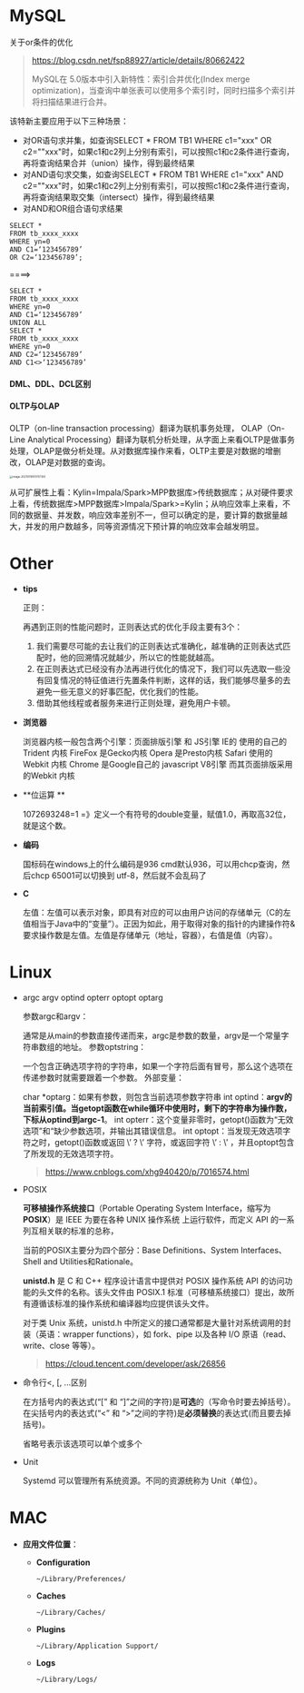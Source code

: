 MySQL
===

关于or条件的优化

> https://blog.csdn.net/fsp88927/article/details/80662422
>
> MySQL在 5.0版本中引入新特性：索引合并优化(Index merge optimization)，当查询中单张表可以使用多个索引时，同时扫描多个索引并将扫描结果进行合并。

该特新主要应用于以下三种场景：

-  对OR语句求并集，如查询SELECT * FROM TB1 WHERE c1="xxx" OR c2=""xxx"时，如果c1和c2列上分别有索引，可以按照c1和c2条件进行查询，再将查询结果合并（union）操作，得到最终结果
-  对AND语句求交集，如查询SELECT * FROM TB1 WHERE c1="xxx" AND c2=""xxx"时，如果c1和c2列上分别有索引，可以按照c1和c2条件进行查询，再将查询结果取交集（intersect）操作，得到最终结果
- 对AND和OR组合语句求结果

```mysql
SELECT *
FROM tb_xxxx_xxxx
WHERE yn=0
AND C1=‘123456789’
OR C2=‘123456789’;
```

====>

```mysql
SELECT *
FROM tb_xxxx_xxxx
WHERE yn=0
AND C1=‘123456789’
UNION ALL
SELECT *
FROM tb_xxxx_xxxx
WHERE yn=0
AND C2=‘123456789’
AND C1<>‘123456789’
```



#### DML、DDL、DCL区别



#### OLTP与OLAP

OLTP（on-line transaction processing）翻译为联机事务处理， OLAP（On-Line Analytical Processing）翻译为联机分析处理，从字面上来看OLTP是做事务处理，OLAP是做分析处理。从对数据库操作来看，OLTP主要是对数据的增删改，OLAP是对数据的查询。

<img src="/Users/mac/Documents/Notes/nodes暂存.assets/image-20210119101757350.png" alt="image-20210119101757350" style="zoom: 33%;" />

从可扩展性上看：Kylin=Impala/Spark>MPP数据库>传统数据库；从对硬件要求上看，传统数据库>MPP数据库>Impala/Spark>=Kylin；从响应效率上来看，不同的数据量、并发数，响应效率差别不一，但可以确定的是，要计算的数据量越大，并发的用户数越多，同等资源情况下预计算的响应效率会越发明显。






Other
===

- **tips**

  正则：

  再遇到正则的性能问题时，正则表达式的优化手段主要有3个：

  1. 我们需要尽可能的去让我们的正则表达式准确化，越准确的正则表达式匹配时，他的回溯情况就越少，所以它的性能就越高。
  2. 在正则表达式已经没有办法再进行优化的情况下，我们可以先选取一些没有回复情况的特征值进行先置条件判断，这样的话，我们能够尽量多的去避免一些无意义的好事匹配，优化我们的性能。
  3. 借助其他线程或者服务来进行正则处理，避免用户卡顿。



- **浏览器**

  浏览器内核一般包含两个引擎：页面排版引擎 和 JS引擎
  IE的 使用的自己的Trident 内核
  FireFox 是Gecko内核
  Opera 是Presto内核
  Safari 使用的Webkit 内核
  Chrome 是Google自己的 javascript V8引擎 而其页面排版采用的Webkit 内核



- **位运算	**

  1072693248=1 =》定义一个有符号的double变量，赋值1.0，再取高32位，就是这个数。



- **编码**

  国标码在windows上的什么编码是936 cmd默认936，可以用chcp查询，然后chcp 65001可以切换到 utf-8，然后就不会乱码了



- **C**

  左值：左值可以表示对象，即具有对应的可以由用户访问的存储单元（C的左值相当于Java中的“变量”）。正因为如此，用于取得对象的指针的内建操作符&要求操作数是左值。左值是存储单元（地址，容器），右值是值（内容）。

  


Linux
===

- argc argv optind opterr optopt optarg

  参数argc和argv：

     通常是从main的参数直接传递而来，argc是参数的数量，argv是一个常量字符串数组的地址。
  参数optstring：

     一个包含正确选项字符的字符串，如果一个字符后面有冒号，那么这个选项在传递参数时就需要跟着一个参数。
  外部变量：

  char *optarg：如果有参数，则包含当前选项参数字符串
  int optind：**argv的当前索引值。当getopt函数在while循环中使用时，剩下的字符串为操作数，下标从optind到argc-1**。
  int opterr：这个变量非零时，getopt()函数为“无效选项”和“缺少参数选项，并输出其错误信息。
  int optopt：当发现无效选项字符之时，getopt()函数或返回 \’ ? \’ 字符，或返回字符 \’ : \’ ，并且optopt包含了所发现的无效选项字符。

  > https://www.cnblogs.com/xhg940420/p/7016574.html



- POSIX

  **可移植操作系统接口**（Portable Operating System Interface，缩写为**POSIX**）是 IEEE 为要在各种 UNIX 操作系统 上运行软件，而定义 API 的一系列互相关联的标准的总称，

  当前的POSIX主要分为四个部分：Base Definitions、System Interfaces、Shell and Utilities和Rationale。

  **unistd.h** 是 C 和 C++ 程序设计语言中提供对 POSIX 操作系统 API 的访问功能的头文件的名称。该头文件由 POSIX.1 标准（可移植系统接口）提出，故所有遵循该标准的操作系统和编译器均应提供该头文件。

  对于类 Unix 系统，unistd.h 中所定义的接口通常都是大量针对系统调用的封装（英语：wrapper functions），如 fork、pipe 以及各种 I/O 原语（read、write、close 等等）。

  > https://cloud.tencent.com/developer/ask/26856



- 命令行<, [, ...区别

  在方括号内的表达式(“[” 和 “]”之间的字符)是**可选**的（写命令时要去掉括号）。
  在尖括号内的表达式(“<” 和 “>”之间的字符)是**必须替换**的表达式(而且要去掉括号)。

  省略号表示该选项可以单个或多个



- Unit

  Systemd 可以管理所有系统资源。不同的资源统称为 Unit（单位）。

  



MAC
===



- **应用文件位置**：

  - **Configuration**

    ```
    ~/Library/Preferences/
    ```

  - **Caches**

    ```
    ~/Library/Caches/
    ```

  - **Plugins**

    ```
    ~/Library/Application Support/
    ```

  - **Logs**

    ```
    ~/Library/Logs/
    ```

